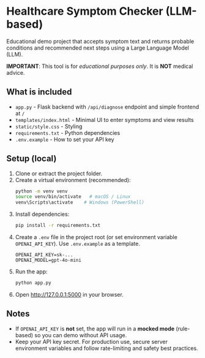 
# Healthcare Symptom Checker (LLM-based)

Educational demo project that accepts symptom text and returns probable conditions and recommended next steps using a Large Language Model (LLM).

**IMPORTANT**: This tool is for _educational purposes only_. It is **NOT** medical advice.

## What is included
- `app.py` - Flask backend with `/api/diagnose` endpoint and simple frontend at `/`
- `templates/index.html` - Minimal UI to enter symptoms and view results
- `static/style.css` - Styling
- `requirements.txt` - Python dependencies
- `.env.example` - How to set your API key

## Setup (local)
1. Clone or extract the project folder.
2. Create a virtual environment (recommended):
   ```bash
   python -m venv venv
   source venv/bin/activate   # macOS / Linux
   venv\Scripts\activate    # Windows (PowerShell)
   ```
3. Install dependencies:
   ```bash
   pip install -r requirements.txt
   ```
4. Create a `.env` file in the project root (or set environment variable `OPENAI_API_KEY`). Use `.env.example` as a template.
   ```
   OPENAI_API_KEY=sk-...
   OPENAI_MODEL=gpt-4o-mini
   ```
5. Run the app:
   ```bash
   python app.py
   ```
6. Open http://127.0.0.1:5000 in your browser.

## Notes
- If `OPENAI_API_KEY` is **not** set, the app will run in a **mocked mode** (rule-based) so you can demo without API usage.
- Keep your API key secret. For production use, secure server environment variables and follow rate-limiting and safety best practices.
